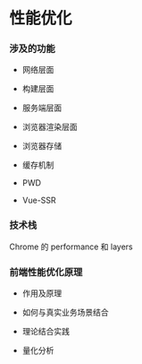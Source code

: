 # 性能优化

### 涉及的功能

- 网络层面

- 构建层面

- 服务端层面

- 浏览器渲染层面

- 浏览器存储

- 缓存机制

- PWD

- Vue-SSR

### 技术栈

Chrome 的 performance 和 layers

### 前端性能优化原理

- 作用及原理

- 如何与真实业务场景结合

- 理论结合实践

- 量化分析